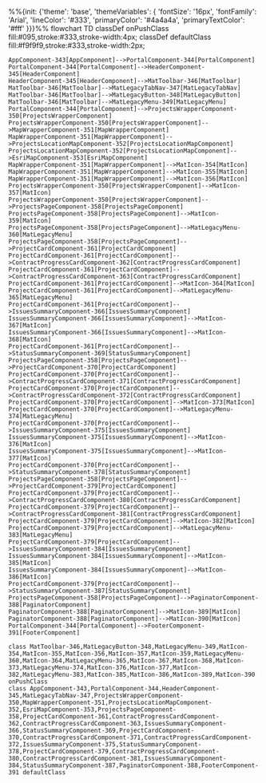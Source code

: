 %%{init: {'theme': 'base', 'themeVariables': { 'fontSize': '16px', 'fontFamily': 'Arial', 'lineColor': '#333', 'primaryColor': '#4a4a4a', 'primaryTextColor': '#fff' }}}%%
flowchart TD
    classDef onPushClass fill:#095,stroke:#333,stroke-width:4px;
    classDef defaultClass fill:#f9f9f9,stroke:#333,stroke-width:2px;

    AppComponent-343[AppComponent]-->PortalComponent-344[PortalComponent]
    PortalComponent-344[PortalComponent]-->HeaderComponent-345[HeaderComponent]
    HeaderComponent-345[HeaderComponent]-->MatToolbar-346[MatToolbar]
    MatToolbar-346[MatToolbar]-->MatLegacyTabNav-347[MatLegacyTabNav]
    MatToolbar-346[MatToolbar]-->MatLegacyButton-348[MatLegacyButton]
    MatToolbar-346[MatToolbar]-->MatLegacyMenu-349[MatLegacyMenu]
    PortalComponent-344[PortalComponent]-->ProjectsWrapperComponent-350[ProjectsWrapperComponent]
    ProjectsWrapperComponent-350[ProjectsWrapperComponent]-->MapWrapperComponent-351[MapWrapperComponent]
    MapWrapperComponent-351[MapWrapperComponent]-->ProjectsLocationMapComponent-352[ProjectsLocationMapComponent]
    ProjectsLocationMapComponent-352[ProjectsLocationMapComponent]-->EsriMapComponent-353[EsriMapComponent]
    MapWrapperComponent-351[MapWrapperComponent]-->MatIcon-354[MatIcon]
    MapWrapperComponent-351[MapWrapperComponent]-->MatIcon-355[MatIcon]
    MapWrapperComponent-351[MapWrapperComponent]-->MatIcon-356[MatIcon]
    ProjectsWrapperComponent-350[ProjectsWrapperComponent]-->MatIcon-357[MatIcon]
    ProjectsWrapperComponent-350[ProjectsWrapperComponent]-->ProjectsPageComponent-358[ProjectsPageComponent]
    ProjectsPageComponent-358[ProjectsPageComponent]-->MatIcon-359[MatIcon]
    ProjectsPageComponent-358[ProjectsPageComponent]-->MatLegacyMenu-360[MatLegacyMenu]
    ProjectsPageComponent-358[ProjectsPageComponent]-->ProjectCardComponent-361[ProjectCardComponent]
    ProjectCardComponent-361[ProjectCardComponent]-->ContractProgressCardComponent-362[ContractProgressCardComponent]
    ProjectCardComponent-361[ProjectCardComponent]-->ContractProgressCardComponent-363[ContractProgressCardComponent]
    ProjectCardComponent-361[ProjectCardComponent]-->MatIcon-364[MatIcon]
    ProjectCardComponent-361[ProjectCardComponent]-->MatLegacyMenu-365[MatLegacyMenu]
    ProjectCardComponent-361[ProjectCardComponent]-->IssuesSummaryComponent-366[IssuesSummaryComponent]
    IssuesSummaryComponent-366[IssuesSummaryComponent]-->MatIcon-367[MatIcon]
    IssuesSummaryComponent-366[IssuesSummaryComponent]-->MatIcon-368[MatIcon]
    ProjectCardComponent-361[ProjectCardComponent]-->StatusSummaryComponent-369[StatusSummaryComponent]
    ProjectsPageComponent-358[ProjectsPageComponent]-->ProjectCardComponent-370[ProjectCardComponent]
    ProjectCardComponent-370[ProjectCardComponent]-->ContractProgressCardComponent-371[ContractProgressCardComponent]
    ProjectCardComponent-370[ProjectCardComponent]-->ContractProgressCardComponent-372[ContractProgressCardComponent]
    ProjectCardComponent-370[ProjectCardComponent]-->MatIcon-373[MatIcon]
    ProjectCardComponent-370[ProjectCardComponent]-->MatLegacyMenu-374[MatLegacyMenu]
    ProjectCardComponent-370[ProjectCardComponent]-->IssuesSummaryComponent-375[IssuesSummaryComponent]
    IssuesSummaryComponent-375[IssuesSummaryComponent]-->MatIcon-376[MatIcon]
    IssuesSummaryComponent-375[IssuesSummaryComponent]-->MatIcon-377[MatIcon]
    ProjectCardComponent-370[ProjectCardComponent]-->StatusSummaryComponent-378[StatusSummaryComponent]
    ProjectsPageComponent-358[ProjectsPageComponent]-->ProjectCardComponent-379[ProjectCardComponent]
    ProjectCardComponent-379[ProjectCardComponent]-->ContractProgressCardComponent-380[ContractProgressCardComponent]
    ProjectCardComponent-379[ProjectCardComponent]-->ContractProgressCardComponent-381[ContractProgressCardComponent]
    ProjectCardComponent-379[ProjectCardComponent]-->MatIcon-382[MatIcon]
    ProjectCardComponent-379[ProjectCardComponent]-->MatLegacyMenu-383[MatLegacyMenu]
    ProjectCardComponent-379[ProjectCardComponent]-->IssuesSummaryComponent-384[IssuesSummaryComponent]
    IssuesSummaryComponent-384[IssuesSummaryComponent]-->MatIcon-385[MatIcon]
    IssuesSummaryComponent-384[IssuesSummaryComponent]-->MatIcon-386[MatIcon]
    ProjectCardComponent-379[ProjectCardComponent]-->StatusSummaryComponent-387[StatusSummaryComponent]
    ProjectsPageComponent-358[ProjectsPageComponent]-->PaginatorComponent-388[PaginatorComponent]
    PaginatorComponent-388[PaginatorComponent]-->MatIcon-389[MatIcon]
    PaginatorComponent-388[PaginatorComponent]-->MatIcon-390[MatIcon]
    PortalComponent-344[PortalComponent]-->FooterComponent-391[FooterComponent]
    
    class MatToolbar-346,MatLegacyButton-348,MatLegacyMenu-349,MatIcon-354,MatIcon-355,MatIcon-356,MatIcon-357,MatIcon-359,MatLegacyMenu-360,MatIcon-364,MatLegacyMenu-365,MatIcon-367,MatIcon-368,MatIcon-373,MatLegacyMenu-374,MatIcon-376,MatIcon-377,MatIcon-382,MatLegacyMenu-383,MatIcon-385,MatIcon-386,MatIcon-389,MatIcon-390 onPushClass
    class AppComponent-343,PortalComponent-344,HeaderComponent-345,MatLegacyTabNav-347,ProjectsWrapperComponent-350,MapWrapperComponent-351,ProjectsLocationMapComponent-352,EsriMapComponent-353,ProjectsPageComponent-358,ProjectCardComponent-361,ContractProgressCardComponent-362,ContractProgressCardComponent-363,IssuesSummaryComponent-366,StatusSummaryComponent-369,ProjectCardComponent-370,ContractProgressCardComponent-371,ContractProgressCardComponent-372,IssuesSummaryComponent-375,StatusSummaryComponent-378,ProjectCardComponent-379,ContractProgressCardComponent-380,ContractProgressCardComponent-381,IssuesSummaryComponent-384,StatusSummaryComponent-387,PaginatorComponent-388,FooterComponent-391 defaultClass
